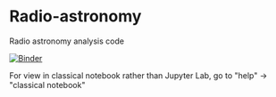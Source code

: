 # Radio-astronomy
Radio astronomy analysis code 

[![Binder](https://mybinder.org/badge_logo.svg)](https://mybinder.org/v2/gh/Space-papaya/Radio-astronomy/main?labpath=Radio_code.ipynb)

For view in classical notebook rather than Jupyter Lab, go to "help" -> "classical notebook"
